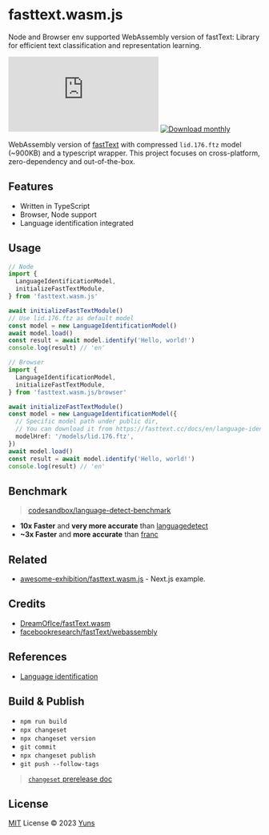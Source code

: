 # fasttext.wasm.js

Node and Browser env supported WebAssembly version of fastText: Library for efficient text classification and representation learning.

[![NPM version](https://img.shields.io/npm/v/fasttext.wasm.js?color=a1b858&label=)](https://www.npmjs.com/package/fasttext.wasm.js) [![Download monthly](https://img.shields.io/npm/dm/fasttext.wasm.js.svg)](https://www.npmjs.com/package/fasttext.wasm.js)

WebAssembly version of [fastText](https://github.com/facebookresearch/fastText/) with compressed `lid.176.ftz` model (~900KB) and a typescript wrapper. This project focuses on cross-platform, zero-dependency and out-of-the-box.

## Features

- Written in TypeScript
- Browser, Node support
- Language identification integrated

## Usage

```ts
// Node
import {
  LanguageIdentificationModel,
  initializeFastTextModule,
} from 'fasttext.wasm.js'

await initializeFastTextModule()
// Use lid.176.ftz as default model
const model = new LanguageIdentificationModel()
await model.load()
const result = await model.identify('Hello, world!')
console.log(result) // 'en'
```

```ts
// Browser
import {
  LanguageIdentificationModel,
  initializeFastTextModule,
} from 'fasttext.wasm.js/browser'

await initializeFastTextModule()
const model = new LanguageIdentificationModel({
  // Specific model path under public dir,
  // You can download it from https://fasttext.cc/docs/en/language-identification.html
  modelHref: '/models/lid.176.ftz',
})
await model.load()
const result = await model.identify('Hello, world!')
console.log(result) // 'en'
```

## Benchmark

> [codesandbox/language-detect-benchmark](https://codesandbox.io/p/sandbox/language-detect-benchmark-7fcwf4?file=/index.ts)

- **10x Faster** and **very more accurate** than [languagedetect](https://github.com/FGRibreau/node-language-detect)
- **~3x Faster** and **more accurate** than [franc](https://github.com/wooorm/franc)

## Related

- [awesome-exhibition/fasttext.wasm.js](https://awesome-exhibition.vercel.app/awesome/fasttext.wasm.js) - Next.js example.

## Credits

- [DreamOfIce/fastText.wasm](https://github.com/DreamOfIce/fastText.wasm)
- [facebookresearch/fastText/webassembly](https://github.com/facebookresearch/fastText/tree/main/webassembly)

## References

- [Language identification](https://fasttext.cc/blog/2017/10/02/blog-post.html)

## Build & Publish

- `npm run build`
- `npx changeset`
- `npx changeset version`
- `git commit`
- `npx changeset publish`
- `git push --follow-tags`

> [`changeset` prerelease doc](https://github.com/changesets/changesets/blob/main/docs/prereleases.md)

## License

[MIT](./LICENSE) License © 2023 [Yuns](https://github.com/yunsii)
